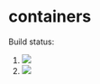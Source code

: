 # containers

Build status:

1. [![](https://github.com/pingff/containers/workflows/tests-fibonacci/badge.svg)](https://github.com/pingff/containers/actions?query=workflow%3Atests-fibonacci)
1. [![](https://github.com/pingff/containers/workflows/tests-range/badge.svg)](https://github.com/pingff/containers/actions?query=workflow%3Atests-range)
